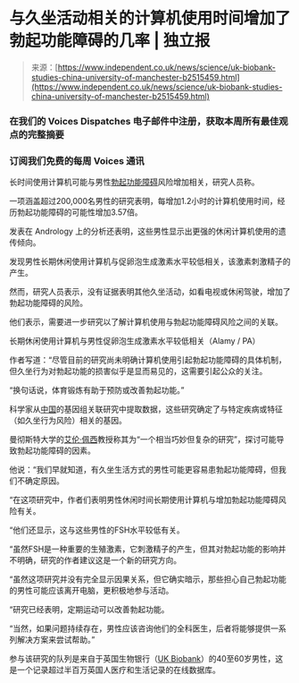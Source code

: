 <!--yml

category: 未分类

日期：2024-05-29 12:31:58

-->

# 与久坐活动相关的计算机使用时间增加了勃起功能障碍的几率 | 独立报

> 来源：[https://www.independent.co.uk/news/science/uk-biobank-studies-china-university-of-manchester-b2515459.html](https://www.independent.co.uk/news/science/uk-biobank-studies-china-university-of-manchester-b2515459.html)

### 在我们的 Voices Dispatches 电子邮件中注册，获取本周所有最佳观点的完整摘要

### 订阅我们免费的每周 Voices 通讯

长时间使用计算机可能与男性[勃起功能障碍](/topic/erectile-dysfunction)风险增加相关，研究人员称。

一项涵盖超过200,000名男性的研究表明，每增加1.2小时的计算机使用时间，经历勃起功能障碍的可能性增加3.57倍。

发表在 Andrology 上的分析还表明，这些男性显示出更强的休闲计算机使用的遗传倾向。

发现男性长期休闲使用计算机与促卵泡生成激素水平较低相关，该激素刺激精子的产生。

然而，研究人员表示，没有证据表明其他久坐活动，如看电视或休闲驾驶，增加了勃起功能障碍的风险。

他们表示，需要进一步研究以了解计算机使用与勃起功能障碍风险之间的关联。

长期休闲使用计算机与男性促卵泡生成激素水平较低相关（Alamy / PA）

作者写道：“尽管目前的研究尚未明确计算机使用引起勃起功能障碍的具体机制，但久坐行为对勃起功能的损害似乎是显而易见的，这需要引起公众的关注。

“换句话说，体育锻炼有助于预防或改善勃起功能。”

科学家从[中国](/topic/china)的基因组关联研究中提取数据，这些研究确定了与特定疾病或特征（如久坐行为风险）相关的基因。

曼彻斯特大学的[艾伦·佩西](/topic/university-of-manchester)教授称其为“一个相当巧妙但复杂的研究”，探讨可能导致勃起功能障碍的因素。

他说：“我们早就知道，有久坐生活方式的男性可能更容易患勃起功能障碍，但我们不确定原因。

“在这项研究中，作者们表明男性休闲时间长期使用计算机与增加勃起功能障碍风险有关。

“他们还显示，这与这些男性的FSH水平较低有关。

“虽然FSH是一种重要的生殖激素，它刺激精子的产生，但其对勃起功能的影响并不明确，研究的作者建议这是一个新的研究方向。

“虽然这项研究并没有完全显示因果关系，但它确实暗示，那些担心自己勃起功能的男性可能应该离开电脑，更积极地参与活动。

“研究已经表明，定期运动可以改善勃起功能。

“当然，如果问题持续存在，男性应该咨询他们的全科医生，后者将能够提供一系列解决方案来尝试帮助。”

参与该研究的队列是来自于英国生物银行（[UK Biobank](https://example.org/uk_biobank)）的40至60岁男性，这是一个记录超过半百万英国人医疗和生活记录的在线数据库。
